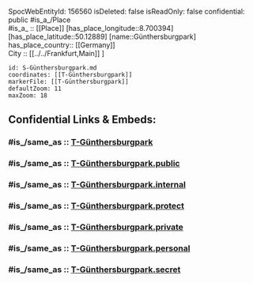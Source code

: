 ﻿---
location:
- 50.12889
- 8.700394
mapmarker: tram
mapzoom:
- 8
- 18
tags:
- geo/station/tram
type: Station
---

SpocWebEntityId: 156560
isDeleted: false
isReadOnly: false
confidential: public
#is_a_/Place  
#is_a_ :: [[Place]] 
[has_place_longitude::8.700394] 
[has_place_latitude::50.12889] 
[name::Günthersburgpark] 
has_place_country:: [[Germany]]  
City :: [[../../Frankfurt,Main]] ] 


```leaflet
id: S-Günthersburgpark.md
coordinates: [[T-Günthersburgpark]] 
markerFile: [[T-Günthersburgpark]] 
defaultZoom: 11 
maxZoom: 18
```


## Confidential Links & Embeds: 

### #is_/same_as :: [T-Günthersburgpark](T-Günthersburgpark.md) 

### #is_/same_as :: [T-Günthersburgpark.public](/_public/Earth/Continent/Europe/Europe~Central/Germany/Germany~West/Hessen/counties~Hessen/Frankfurt~Main/Stations-FFM~T/T-Günthersburgpark.public.md) 

### #is_/same_as :: [T-Günthersburgpark.internal](/_internal/Earth/Continent/Europe/Europe~Central/Germany/Germany~West/Hessen/counties~Hessen/Frankfurt~Main/Stations-FFM~T/T-Günthersburgpark.internal.md) 

### #is_/same_as :: [T-Günthersburgpark.protect](/_protect/Earth/Continent/Europe/Europe~Central/Germany/Germany~West/Hessen/counties~Hessen/Frankfurt~Main/Stations-FFM~T/T-Günthersburgpark.protect.md) 

### #is_/same_as :: [T-Günthersburgpark.private](/_private/Earth/Continent/Europe/Europe~Central/Germany/Germany~West/Hessen/counties~Hessen/Frankfurt~Main/Stations-FFM~T/T-Günthersburgpark.private.md) 

### #is_/same_as :: [T-Günthersburgpark.personal](/_personal/Earth/Continent/Europe/Europe~Central/Germany/Germany~West/Hessen/counties~Hessen/Frankfurt~Main/Stations-FFM~T/T-Günthersburgpark.personal.md) 

### #is_/same_as :: [T-Günthersburgpark.secret](/_secret/Earth/Continent/Europe/Europe~Central/Germany/Germany~West/Hessen/counties~Hessen/Frankfurt~Main/Stations-FFM~T/T-Günthersburgpark.secret.md)

